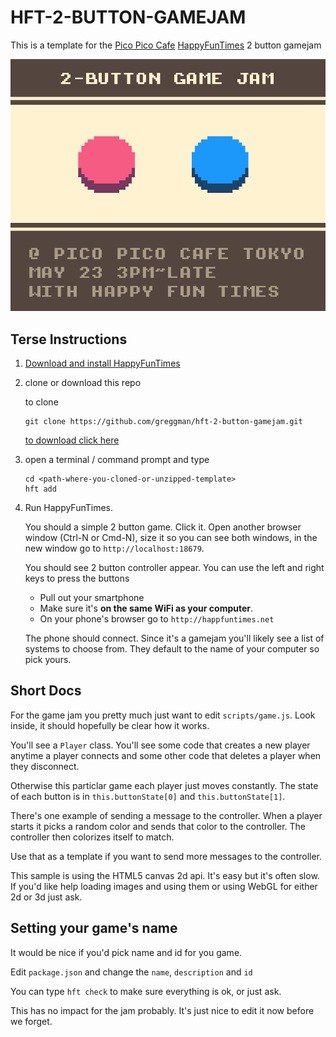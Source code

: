 HFT-2-BUTTON-GAMEJAM
====================

This is a template for the [Pico Pico Cafe](http://picopicocafe.com) [HappyFunTimes](http://docs.happyfuntimes.net) 2 button gamejam

<img src="screenshot.png" />

## Terse Instructions

1.  [Download and install HappyFunTimes](http://superhappyfuntimes.net/install)
2.  clone or download this repo

    to clone

        git clone https://github.com/greggman/hft-2-button-gamejam.git

    [to download click here](https://github.com/greggman/hft-2-button-gamejam/archive/master.zip)

3.  open a terminal / command prompt and type

        cd <path-where-you-cloned-or-unzipped-template>
        hft add

4.  Run HappyFunTimes.

    You should a simple 2 button game. Click it. Open another
    browser window (Ctrl-N or Cmd-N), size it so you can see
    both windows, in the new window go to `http://localhost:18679`.

    You should see 2 button controller appear. You can use the left
    and right keys to press the buttons

    *   Pull out your smartphone
    *   Make sure it's **on the same WiFi as your computer**.
    *   On your phone's browser go to `http://happfuntimes.net`

    The phone should connect. Since it's a gamejam you'll likely
    see a list of systems to choose from. They default to the name
    of your computer so pick yours.

## Short Docs

For the game jam you pretty much just want to edit `scripts/game.js`.
Look inside, it should hopefully be clear how it works.

You'll see a `Player` class. You'll see some code that creates
a new player anytime a player connects and some other code that
deletes a player when they disconnect.

Otherwise this particlar game each player just moves constantly.
The state of each button is in `this.buttonState[0]` and
`this.buttonState[1]`.

There's one example of sending a message to the controller. When
a player starts it picks a random color and sends that color to
the controller. The controller then colorizes itself to match.

Use that as a template if you want to send more messages to the
controller.

This sample is using the HTML5 canvas 2d api. It's easy but it's
often slow. If you'd like help loading images and using them
or using WebGL for either 2d or 3d just ask.

## Setting your game's name

It would be nice if you'd pick name and id for you game.

Edit `package.json` and change the `name`, `description` and `id`

You can type `hft check` to make sure everything is ok, or just ask.

This has no impact for the jam probably. It's just nice to edit it
now before we forget.

